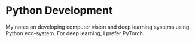 # Python Development

My notes on developing computer vision and deep learning systems using Python eco-system.  For deep learning, I prefer PyTorch.
